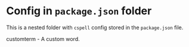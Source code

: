# Config in `package.json` folder

This is a nested folder with `cspell` config stored in the `package.json` file.

customterm - A custom word.
